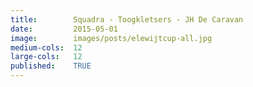 ```yaml
---
title:        Squadra - Toogkletsers - JH De Caravan
date:         2015-05-01
image:        images/posts/elewijtcup-all.jpg
medium-cols:  12
large-cols:   12
published:    TRUE
---
```

